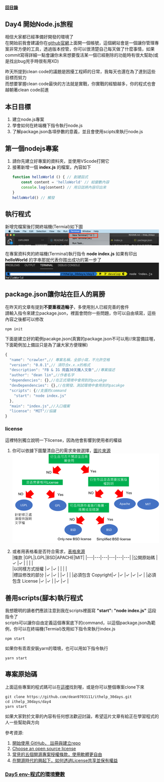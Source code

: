 #### [回目錄](../README.md)
## Day4 開始Node.js旅程

相信大家都已經準備好開發的環境了  
在開始前我會建議你在[github官網](https://github.com/)上面開一個帳號，這個網站會是一個讓你管理專案非常方便的工具，透過版本控管，你可以很清楚自己每天做了什麼事情，如果commit寫得詳細一點會讓你未來想要復活某一個已經刪除的功能時有很大幫助(或是找出bug兇手時很有用XD)

昨天所提到clean code的議題是困擾工程師的日常，我每天也還在為了達到這些目標而努力  
而想要掌握clean code最快的方法就是實戰，你實戰的經驗越多，你的程式也會越朝著clean code前進  

本日目標
---
1. 建立node.js專案
2. 學會如何在終端機下指令執行node.js
3. 了解package.json各項參數的意義，並且會使用scipts來執行node.js

第一個nodejs專案
----
1. 請你先建立好專案的資料夾，並使用VScode打開它  
2. 接著新增一個 **index.js** 的檔案，內容如下
    ```js
    function helloWorld () { // 創建函式
        const content = 'helloWorld' // 給變數內容
        console.log(content) // 用日誌將內容印出來
    }
    helloWorld() // 觸發
    ```

執行程式
----
新增完檔案後打開終端機(Termial)如下圖
![image](./article_img/terminal.png)  

在專案資料夾的終端機(Terminal)執行指令 **node index.js** 如果有印出 **helloWorld** 的字串那就代表你踏出成功的第一步了
![image](./article_img/terminal2.png)  

package.json讓你站在巨人的肩膀 
----
在昨天的文章有提到**不要重複造輪子**，多使用別人已經完善的套件  
請輸入指令來建立package.json，裡面會問你一些問題，你可以自由填寫，這些內容之後都可以修改
```
npm init
```
下面是建立好的範例pacakge.json(真實的package.json不可以用//來當備註喔，下面範例加上備註只是為了讓大家方便理解)
```js
{
  "name": "crawler",// 專案名稱，全部小寫，不允許空格
  "version": "0.0.1",// 須符合x.x.x的格式
  "description": "FB & IG 爬蟲30天鐵人文章",//專案描述
  "author": "dean lin",//作者名字
  "dependencies": {},//在正式環境中會用到的pacakge
  "devDependencies": {},//在開發、測試環境中會用到的pacakge
  "scripts": {//支援的command
    "start": "node index.js"
  },
  "main": "index.js",//入口檔案
  "license": "MIT"//協議
}
```
### license
這裡特別獨立說明一下license，因為他會影響到使用者的權益
1. 你可以依據下圖釐清自己的需求來做選擇，[圖片來源](https://progressbar.tw/posts/61)  
![image](./article_img/content_License.png)

2. 或者用表格看是否符合需求，[表格來源](https://noob.tw/open-source-licenses/)  
|條款             |GPL|LGPL|BSD|APACHE|MIT|
|---|---|---|---|---|---|
|公開原始碼        |✓  |✓   |		|       |  |	
|以同樣方式授權     |✓  |✓   |	 |       |	|	
|標註修改的部分     |✓  |✓   |	 |✓      |  |
|必須包含 Copyright|✓  |✓   |✓	|✓      |✓ |
|必須包含 License  |✓  |✓   |		|✓      |✓ |


善用scripts(腳本)執行程式
----
我想聰明的讀者們應該注意到我在scripts裡面寫 **"start": "node index.js"** 這段指令了  
scripts可以讓你自由定義這個專案底下的command，以這個package.json為範例，你可以在終端機(Termial)改用如下指令來執行index.js
```
npm start
```
如果你有乖乖安裝yarn的環境，也可以用如下指令執行
```
yarn start
```
專案原始碼
----
上面這些專案的程式碼可以在[這裡](https://github.com/dean9703111/ithelp_30days/day4)找到喔，或是你可以整個專案clone下來
```
git clone https://github.com/dean9703111/ithelp_30days.git
cd ithelp_30days/day4
yarn start
```

如果大家對於文章的內容有任何想法歡迎討論，希望這片文章有給正在學習程式的人一些幫助與方向  

參考資源:
1. [開始使用 GitHub， 註冊與建立repo](https://progressbar.tw/posts/3)
2. [Choose an open source license](https://choosealicense.com/)
3. [常見的五個開源專案授權條款，使用軟體更自由](https://noob.tw/open-source-licenses/)
4. [在開源時代的興起下，如何透過License共享並保有權益](https://progressbar.tw/posts/61)
### [Day5 env-程式的環境變數](/day5/README.md)
